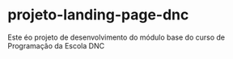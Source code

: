# projeto-landing-page-dnc
Este éo projeto de desenvolvimento do módulo base do curso de Programação da Escola DNC
